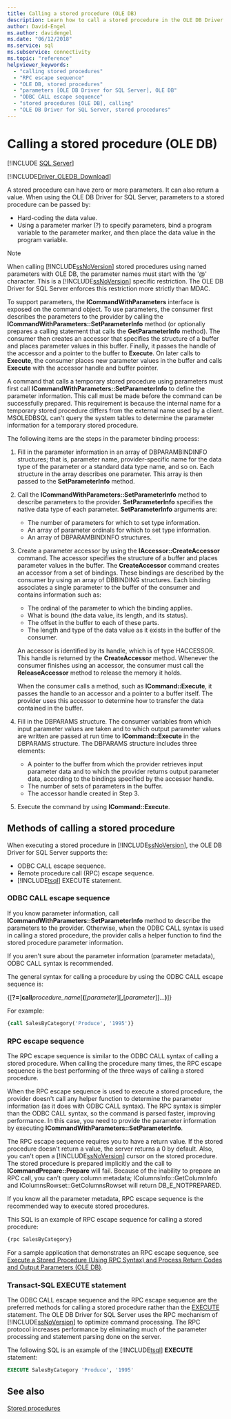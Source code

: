 ```yaml
---
title: Calling a stored procedure (OLE DB)
description: Learn how to call a stored procedure in the OLE DB Driver for SQL Server, including how to pass parameter values.
author: David-Engel
ms.author: davidengel
ms.date: "06/12/2018"
ms.service: sql
ms.subservice: connectivity
ms.topic: "reference"
helpviewer_keywords:
  - "calling stored procedures"
  - "RPC escape sequence"
  - "OLE DB, stored procedures"
  - "parameters [OLE DB Driver for SQL Server], OLE DB"
  - "ODBC CALL escape sequence"
  - "stored procedures [OLE DB], calling"
  - "OLE DB Driver for SQL Server, stored procedures"
---
```

# Calling a stored procedure (OLE DB)

[!INCLUDE [SQL Server](../../../includes/applies-to-version/sql-asdb-asdbmi-asa-pdw.md)]

[!INCLUDE[Driver_OLEDB_Download](../../../includes/driver_oledb_download.md)]

A stored procedure can have zero or more parameters. It can also return a value. When using the OLE DB Driver for SQL Server, parameters to a stored procedure can be passed by:  
  
- Hard-coding the data value.
- Using a parameter marker (?) to specify parameters, bind a program variable to the parameter marker, and then place the data value in the program variable.

> [!NOTE]
> When calling [!INCLUDE[ssNoVersion](../../../includes/ssnoversion-md.md)] stored procedures using named parameters with OLE DB, the parameter names must start with the '\@' character. This is a [!INCLUDE[ssNoVersion](../../../includes/ssnoversion-md.md)] specific restriction. The OLE DB Driver for SQL Server enforces this restriction more strictly than MDAC.
  
To support parameters, the **ICommandWithParameters** interface is exposed on the command object. To use parameters, the consumer first describes the parameters to the provider by calling the **ICommandWithParameters::SetParameterInfo** method (or optionally prepares a calling statement that calls the **GetParameterInfo** method). The consumer then creates an accessor that specifies the structure of a buffer and places parameter values in this buffer. Finally, it passes the handle of the accessor and a pointer to the buffer to **Execute**. On later calls to **Execute**, the consumer places new parameter values in the buffer and calls **Execute** with the accessor handle and buffer pointer.

A command that calls a temporary stored procedure using parameters must first call **ICommandWithParameters::SetParameterInfo** to define the parameter information. This call must be made before the command can be successfully prepared. This requirement is because the internal name for a temporary stored procedure differs from the external name used by a client. MSOLEDBSQL can't query the system tables to determine the parameter information for a temporary stored procedure.

The following items are the steps in the parameter binding process:

1. Fill in the parameter information in an array of DBPARAMBINDINFO structures; that is, parameter name, provider-specific name for the data type of the parameter or a standard data type name, and so on. Each structure in the array describes one parameter. This array is then passed to the **SetParameterInfo** method.
2. Call the **ICommandWithParameters::SetParameterInfo** method to describe parameters to the provider. **SetParameterInfo** specifies the native data type of each parameter. **SetParameterInfo** arguments are:
    - The number of parameters for which to set type information.
    - An array of parameter ordinals for which to set type information.
    - An array of DBPARAMBINDINFO structures.
3. Create a parameter accessor by using the **IAccessor::CreateAccessor** command. The accessor specifies the structure of a buffer and places parameter values in the buffer. The **CreateAccessor** command creates an accessor from a set of bindings. These bindings are described by the consumer by using an array of DBBINDING structures. Each binding associates a single parameter to the buffer of the consumer and contains information such as:
    - The ordinal of the parameter to which the binding applies.
    - What is bound (the data value, its length, and its status).
    - The offset in the buffer to each of these parts.
    - The length and type of the data value as it exists in the buffer of the consumer.

    An accessor is identified by its handle, which is of type HACCESSOR. This handle is returned by the **CreateAccessor** method. Whenever the consumer finishes using an accessor, the consumer must call the **ReleaseAccessor** method to release the memory it holds.  
  
    When the consumer calls a method, such as **ICommand::Execute**, it passes the handle to an accessor and a pointer to a buffer itself. The provider uses this accessor to determine how to transfer the data contained in the buffer.
4. Fill in the DBPARAMS structure. The consumer variables from which input parameter values are taken and to which output parameter values are written are passed at run time to **ICommand::Execute** in the DBPARAMS structure. The DBPARAMS structure includes three elements:
    - A pointer to the buffer from which the provider retrieves input parameter data and to which the provider returns output parameter data, according to the bindings specified by the accessor handle.
    - The number of sets of parameters in the buffer.
    - The accessor handle created in Step 3.
5. Execute the command by using **ICommand::Execute**.

## Methods of calling a stored procedure

When executing a stored procedure in [!INCLUDE[ssNoVersion](../../../includes/ssnoversion-md.md)], the OLE DB Driver for SQL Server supports the:

- ODBC CALL escape sequence.
- Remote procedure call (RPC) escape sequence.
- [!INCLUDE[tsql](../../../includes/tsql-md.md)] EXECUTE statement.

### ODBC CALL escape sequence  

If you know parameter information, call **ICommandWithParameters::SetParameterInfo** method to describe the parameters to the provider. Otherwise, when the ODBC CALL syntax is used in calling a stored procedure, the provider calls a helper function to find the stored procedure parameter information.

If you aren't sure about the parameter information (parameter metadata), ODBC CALL syntax is recommended.

The general syntax for calling a procedure by using the ODBC CALL escape sequence is:

{[**?=**]**call**_procedure\_name_[**(**[*parameter*][**,**[_parameter_]]...**)**]}

For example:

```sql
{call SalesByCategory('Produce', '1995')}
```

### RPC escape sequence

The RPC escape sequence is similar to the ODBC CALL syntax of calling a stored procedure. When calling the procedure many times, the RPC escape sequence is the best performing of the three ways of calling a stored procedure.

When the RPC escape sequence is used to execute a stored procedure, the provider doesn't call any helper function to determine the parameter information (as it does with ODBC CALL syntax). The RPC syntax is simpler than the ODBC CALL syntax, so the command is parsed faster, improving performance. In this case, you need to provide the parameter information by executing **ICommandWithParameters::SetParameterInfo**.

The RPC escape sequence requires you to have a return value. If the stored procedure doesn't return a value, the server returns a 0 by default. Also, you can't open a [!INCLUDE[ssNoVersion](../../../includes/ssnoversion-md.md)] cursor on the stored procedure. The stored procedure is prepared implicitly and the call to **ICommandPrepare::Prepare** will fail. Because of the inability to prepare an RPC call, you can't query column metadata; IColumnsInfo::GetColumnInfo and IColumnsRowset::GetColumnsRowset will return DB_E_NOTPREPARED.

If you know all the parameter metadata, RPC escape sequence is the recommended way to execute stored procedures.

This SQL is an example of RPC escape sequence for calling a stored procedure:

```sql
{rpc SalesByCategory}
```

For a sample application that demonstrates an RPC escape sequence, see [Execute a Stored Procedure &#40;Using RPC Syntax&#41; and Process Return Codes and Output Parameters &#40;OLE DB&#41;](../ole-db-how-to/results/execute-stored-procedure-with-rpc-and-process-output.md).

### Transact-SQL EXECUTE statement

The ODBC CALL escape sequence and the RPC escape sequence are the preferred methods for calling a stored procedure rather than the [EXECUTE](../../../t-sql/language-elements/execute-transact-sql.md) statement. The OLE DB Driver for SQL Server uses the RPC mechanism of [!INCLUDE[ssNoVersion](../../../includes/ssnoversion-md.md)] to optimize command processing. The RPC protocol increases performance by eliminating much of the parameter processing and statement parsing done on the server.

The following SQL is an example of the [!INCLUDE[tsql](../../../includes/tsql-md.md)] **EXECUTE** statement:

```sql
EXECUTE SalesByCategory 'Produce', '1995'
```

## See also

[Stored procedures](stored-procedures.md)
